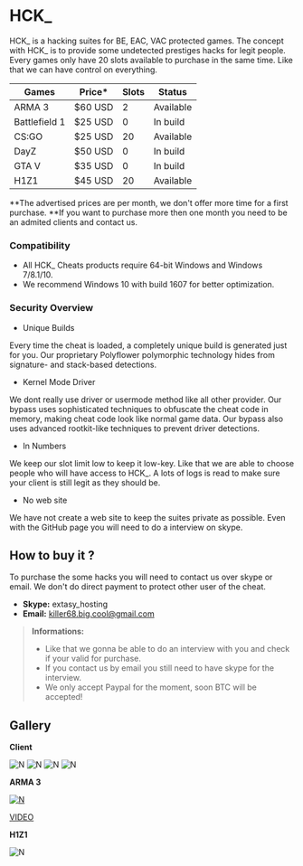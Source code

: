 # HCK_ 
HCK_ is a hacking suites for BE, EAC, VAC protected games.
The concept with HCK_ is to provide some undetected prestiges hacks for legit people.
Every games only have 20 slots available to purchase in the same time. Like that we can have control on everything.

| Games | Price* | Slots | Status |
| ------ | ------ | ------ | ------ |
| ARMA 3 | $60 USD | 2  | Available |
| Battlefield 1 | $25 USD | 0 | In build |
| CS:GO | $25 USD | 20 | Available |
| DayZ | $50 USD | 0 | In build |
| GTA V | $35 USD | 0 |In build |
| H1Z1 | $45 USD | 20 | Available |
**The advertised prices are per month, we don't offer more time for a first purchase.
**If you want to purchase more then one month you need to be an admited clients and contact us. 

### Compatibility
* All HCK_ Cheats products require 64-bit Windows and Windows 7/8.1/10. 
* We recommend Windows 10 with build 1607 for better optimization.

### Security Overview
* Unique Builds

Every time the cheat is loaded, a completely unique build is generated just for you. Our proprietary Polyflower polymorphic technology hides from signature- and stack-based detections.
* Kernel Mode Driver

We dont really use driver or usermode method like all other provider. Our bypass uses sophisticated techniques to obfuscate the cheat code in memory, making cheat code look like normal game data. Our bypass also uses advanced rootkit-like techniques to prevent driver detections.
* In Numbers

We keep our slot limit low to keep it low-key. Like that we are able to choose people who will have access to HCK_. A lots of logs is read to make sure your client is still legit as they should be.

* No web site

We have not create a web site to keep the suites private as possible. Even with the GitHub page you will need to do a interview on skype.

## How to buy it ?
To purchase the some hacks you will need to contact us over skype or email. We don't do direct payment to protect other user of the cheat. 

* **Skype:** extasy_hosting
* **Email:** killer68.big.cool@gmail.com

> **Informations:**
> - Like that we gonna be able to do an interview with you and check if your valid for purchase.
> - If you contact us by email you still need to have skype for the interview.
> - We only accept Paypal for the moment, soon BTC will be accepted!

## Gallery
**Client**

![N](https://cloud.githubusercontent.com/assets/7407741/22225411/588bef40-e190-11e6-9783-90c2bfb39f93.png)
![N](https://cloud.githubusercontent.com/assets/7407741/22225442/714f17e6-e190-11e6-92fa-22826ad74898.png)
![N](https://cloud.githubusercontent.com/assets/7407741/22225448/768bd0be-e190-11e6-9a05-07415b7cdd0f.gif)
![N](https://cloud.githubusercontent.com/assets/7407741/22225450/78a81c7c-e190-11e6-95e5-3b264a1010b4.gif)

**ARMA 3**

[![N](https://i.gyazo.com/c9ab231c2c93c4164bba4db626a9be93.png)](https://youtu.be/USxhm3z0Etg)

[VIDEO](https://youtu.be/USxhm3z0Etg)

**H1Z1**

![N](https://i.gyazo.com/54e0a7c563b4cdcbaf6b48592eaeda64.jpg)



